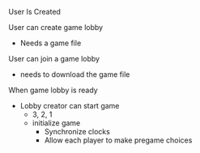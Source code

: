 User Is Created

User can create game lobby
- Needs a game file

User can join a game lobby
- needs to download the game file

When game lobby is ready
- Lobby creator can start game
  - 3, 2, 1
  - initialize game
    - Synchronize clocks
    - Allow each player to make pregame choices

